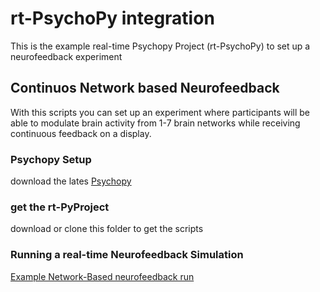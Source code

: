 # rt-PsychoPy integration

This is the example real-time Psychopy Project (rt-PsychoPy) to set up a neurofeedback experiment

## Continuos Network based Neurofeedback

With this scripts you can set up an experiment where participants will be able to modulate brain activity from 1-7 brain networks while receiving continuous feedback on a display.

### Psychopy Setup

download the lates [Psychopy](https://www.psychopy.org/download.html)

### get the rt-PyProject

download or clone this folder to get the scripts

### Running a real-time Neurofeedback Simulation

[Example Network-Based neurofeedback run](github.com/cccbauer/MURFI-user-manual/murfi-rt-PyProject/README.md)
